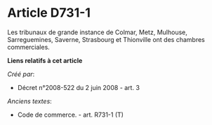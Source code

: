 # Article D731-1

Les tribunaux de grande instance de Colmar, Metz, Mulhouse, Sarreguemines, Saverne, Strasbourg et Thionville ont des chambres
commerciales.

**Liens relatifs à cet article**

_Créé par_:

  - Décret n°2008-522 du 2 juin 2008 - art. 3

_Anciens textes_:

  - Code de commerce. - art. R731-1 (T)
